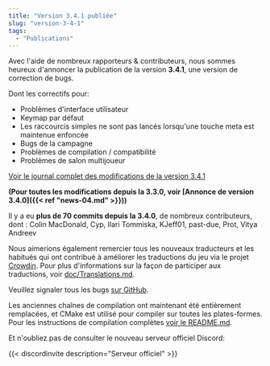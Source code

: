 ```yaml
---
title: "Version 3.4.1 publiée"
slug: "version-3-4-1"
tags:
  - "Publications"
---
```


Avec l'aide de nombreux rapporteurs & contributeurs, nous sommes heureux d'annoncer la publication de la version **3.4.1**, une version de correction de bugs.

Dont les correctifs pour:
- Problèmes d'interface utilisateur
- Keymap par défaut
- Les raccourcis simples ne sont pas lancés lorsqu'une touche meta est maintenue enfoncée
- Bugs de la campagne
- Problèmes de compilation / compatibilité
- Problèmes de salon multijoueur

[Voir le journal complet des modifications de la version 3.4.1](https://github.com/Warzone2100/warzone2100/raw/3.4.1/ChangeLog)

**(Pour toutes les modifications depuis la 3.3.0, voir [Annonce de version 3.4.0]({{< ref "news-04.md" >}}))**

Il y a eu **plus de 70 commits depuis la 3.4.0**, de nombreux contributeurs, dont : Colin MacDonald, Cyp, Ilari Tommiska, KJeff01, past-due, Prot, Vitya Andreev

Nous aimerions également remercier tous les nouveaux traducteurs et les habitués qui ont contribué à améliorer les traductions du jeu via le projet [Crowdin](https://crowdin.com/project/warzone2100). Pour plus d'informations sur la façon de participer aux traductions, voir [doc/Translations.md](https://github.com/Warzone2100/warzone2100/blob/master/doc/Translations.md#how-do-i-help-translate).

Veuillez signaler tous les bugs [sur GitHub](https://github.com/Warzone2100/warzone2100/issues).

Les anciennes chaînes de compilation ont maintenant été entièrement remplacées, et CMake est utilisé pour compiler sur toutes les plates-formes. Pour les instructions de compilation complètes [voir le README.md](https://github.com/Warzone2100/warzone2100/blob/3.4.1/README.md#how-to-build).

Et n'oubliez pas de consulter le nouveau serveur officiel Discord:

{{< discordinvite description="Serveur officiel" >}}
